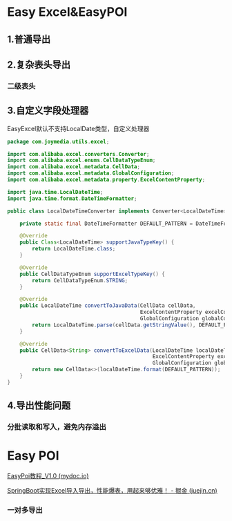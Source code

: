 # Easy Excel&EasyPOI

## 1.普通导出

## 2.复杂表头导出

### 二级表头

## 3.自定义字段处理器

EasyExcel默认不支持LocalDate类型，自定义处理器

```java
package com.joymedia.utils.excel;

import com.alibaba.excel.converters.Converter;
import com.alibaba.excel.enums.CellDataTypeEnum;
import com.alibaba.excel.metadata.CellData;
import com.alibaba.excel.metadata.GlobalConfiguration;
import com.alibaba.excel.metadata.property.ExcelContentProperty;

import java.time.LocalDateTime;
import java.time.format.DateTimeFormatter;

public class LocalDateTimeConverter implements Converter<LocalDateTime> {

    private static final DateTimeFormatter DEFAULT_PATTERN = DateTimeFormatter.ofPattern("yyyy-MM-dd HH:mm:ss");

    @Override
    public Class<LocalDateTime> supportJavaTypeKey() {
        return LocalDateTime.class;
    }

    @Override
    public CellDataTypeEnum supportExcelTypeKey() {
        return CellDataTypeEnum.STRING;
    }

    @Override
    public LocalDateTime convertToJavaData(CellData cellData,
                                           ExcelContentProperty excelContentProperty,
                                           GlobalConfiguration globalConfiguration) {
        return LocalDateTime.parse(cellData.getStringValue(), DEFAULT_PATTERN);
    }

    @Override
    public CellData<String> convertToExcelData(LocalDateTime localDateTime,
                                               ExcelContentProperty excelContentProperty,
                                               GlobalConfiguration globalConfiguration) {
        return new CellData<>(localDateTime.format(DEFAULT_PATTERN));
    }
}
```



## 4.导出性能问题

### 分批读取和写入，避免内存溢出

# Easy POI

[EasyPoi教程_V1.0 (mydoc.io)](http://easypoi.mydoc.io/#category_50222)

[SpringBoot实现Excel导入导出，性能爆表，用起来够优雅！ - 掘金 (juejin.cn)](https://juejin.cn/post/7051751438715715620)



### 一对多导出
